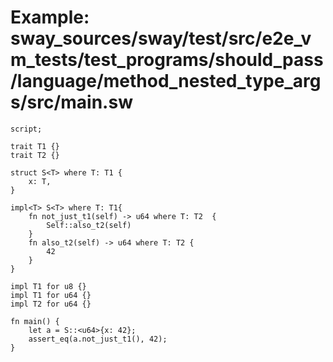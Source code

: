 # Example: sway_sources/sway/test/src/e2e_vm_tests/test_programs/should_pass/language/method_nested_type_args/src/main.sw

```sway
script;

trait T1 {}
trait T2 {}

struct S<T> where T: T1 {
    x: T,
}

impl<T> S<T> where T: T1{
    fn not_just_t1(self) -> u64 where T: T2  {
        Self::also_t2(self)
    }
    fn also_t2(self) -> u64 where T: T2 {
        42
    }
}

impl T1 for u8 {}
impl T1 for u64 {}
impl T2 for u64 {}

fn main() {
    let a = S::<u64>{x: 42};
	assert_eq(a.not_just_t1(), 42);
}
```
